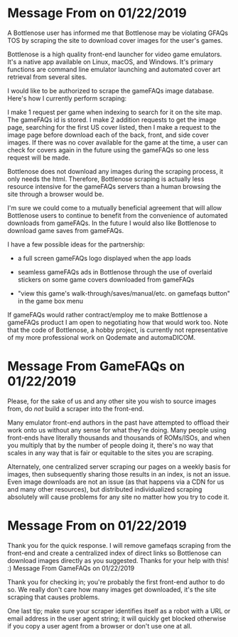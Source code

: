 # Message From on 01/22/2019

A Bottlenose user has informed me that Bottlenose may be violating GFAQs TOS by scraping the site to download cover images for the user's games.

Bottlenose is a high quality front-end launcher for video game emulators. It's a native app available on Linux, macOS, and Windows. It's primary functions are command line emulator launching and automated cover art retrieval from several sites.

I would like to be authorized to scrape the gameFAQs image database. Here's how I currently perform scraping:

I make 1 request per game when indexing to search for it on the site map. The gameFAQs id is stored. I make 2 addition requests to get the image page, searching for the first US cover listed, then I make a request to the image page before download each of the back, front, and side cover images. If there was no cover available for the game at the time, a user can check for covers again in the future using the gameFAQs so one less request will be made.

Bottlenose does not download any images during the scraping process, it only needs the html. Therefore, Bottlenose scraping is actually less resource intensive for the gameFAQs servers than a human browsing the site through a browser would be.

I'm sure we could come to a mutually beneficial agreement that will allow Bottlenose users to continue to benefit from the convenience of automated downloads from gameFAQs. In the future I would also like Bottlenose to download game saves from gameFAQs.

I have a few possible ideas for the partnership:

-   a full screen gameFAQs logo displayed when the app loads

-   seamless gameFAQs ads in Bottlenose through the use of overlaid stickers on some game covers downloaded from gameFAQs

-   "view this game's walk-through/saves/manual/etc. on gamefaqs button" in the game box menu

If gameFAQs would rather contract/employ me to make Bottlenose a gameFAQs product I am open to negotiating how that would work too. Note that the code of Bottlenose, a hobby project, is currently not representative of my more professional work on Qodemate and automaDICOM.

# Message From GameFAQs on 01/22/2019

Please, for the sake of us and any other site you wish to source images from, do _not_ build a scraper into the front-end.

Many emulator front-end authors in the past have attempted to offload their work onto us without any sense for what they're doing. Many people using front-ends have literally thousands and thousands of ROMs/ISOs, and when you multiply that by the number of people doing it, there's no way that scales in any way that is fair or equitable to the sites you are scraping.

Alternately, one centralized server scraping our pages on a weekly basis for images, then subsequently sharing those results in an index, is not an issue. Even image downloads are not an issue (as that happens via a CDN for us and many other resources), but distributed individualized scraping absolutely will cause problems for any site no matter how you try to code it.

# Message From on 01/22/2019

Thank you for the quick response. I will remove gamefaqs scraping from the front-end and create a centralized index of direct links so Bottlenose can download images directly as you suggested. Thanks for your help with this! :)
Message From GameFAQs on 01/22/2019

Thank you for checking in; you're probably the first front-end author to do so. We really don't care how many images get downloaded, it's the site scraping that causes problems.

One last tip; make sure your scraper identifies itself as a robot with a URL or email address in the user agent string; it will quickly get blocked otherwise if you copy a user agent from a browser or don't use one at all.

